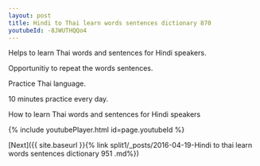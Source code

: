 ```yaml
---
layout: post
title: Hindi to Thai learn words sentences dictionary 870 
youtubeId: -8JWUTHQQo4
---
```

 
 
Helps to learn Thai words and sentences for Hindi speakers.

Opportunitiy to repeat the words sentences. 

Practice Thai language. 
 
10 minutes practice every day. 
 
How to learn Thai words and sentences for Hindi speakers 
 
{% include youtubePlayer.html id=page.youtubeId %}
 
 
[Next]({{ site.baseurl }}{% link  split1/_posts/2016-04-19-Hindi to thai learn words sentences dictionary 951 .md%})
 
